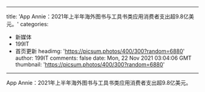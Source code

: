 
---
title: 'App Annie：2021年上半年海外图书与工具书类应用消费者支出超9.8亿美元。'
categories: 
 - 新媒体
 - 199IT
 - 首页更新
headimg: 'https://picsum.photos/400/300?random=6880'
author: 199IT
comments: false
date: Mon, 22 Nov 2021 03:04:06 GMT
thumbnail: 'https://picsum.photos/400/300?random=6880'
---

<div>   
App Annie：2021年上半年海外图书与工具书类应用消费者支出超9.8亿美元。  
</div>
            